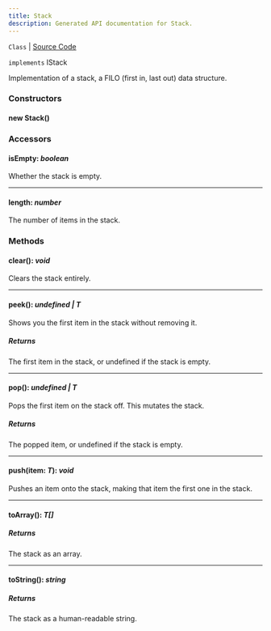 ```yaml
---
title: Stack
description: Generated API documentation for Stack.
---
```


`Class` | [Source Code](https://github.com/mrCamelCode/jtjs/blob/ddfaeb1a2c9bf793372bb41076f65f452b124091/libs/data/lib/collections/Stack.ts#L6)

`implements` IStack<T>

Implementation of a stack, a FILO (first in, last out) data structure.

### Constructors

#### new Stack()

### Accessors

#### isEmpty: _boolean_

Whether the stack is empty.

---

#### length: _number_

The number of items in the stack.

### Methods

#### clear(): _void_

Clears the stack entirely.

---

#### peek(): _undefined | T_

Shows you the first item in the stack without removing it.

##### Returns
The first item in the stack, or undefined if the stack is empty.

---

#### pop(): _undefined | T_

Pops the first item on the stack off. This mutates the stack.

##### Returns
The popped item, or undefined if the stack is empty.

---

#### push(item: _T_): _void_

Pushes an item onto the stack, making that item the first one in the stack.

---

#### toArray(): _T[]_

##### Returns
The stack as an array.

---

#### toString(): _string_

##### Returns
The stack as a human-readable string.